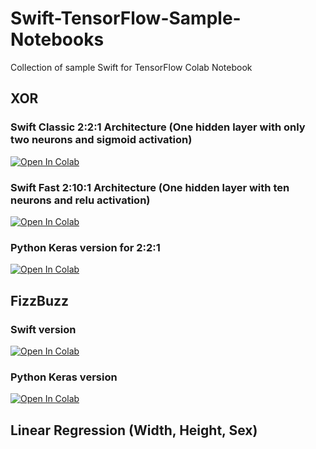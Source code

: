 # Swift-TensorFlow-Sample-Notebooks
Collection of sample Swift for TensorFlow Colab Notebook

## XOR

### Swift Classic 2:2:1 Architecture (One hidden layer with only two neurons and sigmoid activation)
[![Open In Colab](https://colab.research.google.com/assets/colab-badge.svg)](https://colab.research.google.com/github/JacopoMangiavacchi/Swift-TensorFlow-Sample-Notebooks/blob/master/XOR_Swift_TensorFlow_2-2-1.ipynb)

### Swift Fast 2:10:1 Architecture (One hidden layer with ten neurons and relu activation)
[![Open In Colab](https://colab.research.google.com/assets/colab-badge.svg)](https://colab.research.google.com/github/JacopoMangiavacchi/Swift-TensorFlow-Sample-Notebooks/blob/master/XOR_Swift_TensorFlow_Fast_2-10-1.ipynb)

### Python Keras version for 2:2:1 
[![Open In Colab](https://colab.research.google.com/assets/colab-badge.svg)](https://colab.research.google.com/github/JacopoMangiavacchi/Swift-TensorFlow-Sample-Notebooks/blob/master/XOR_Python_Keras_2-2-1.ipynb)


## FizzBuzz

### Swift version
[![Open In Colab](https://colab.research.google.com/assets/colab-badge.svg)](https://colab.research.google.com/github/JacopoMangiavacchi/Swift-TensorFlow-Sample-Notebooks/blob/master/FizzBuzz_Swift_TensorFlow.ipynb)

### Python Keras version 
[![Open In Colab](https://colab.research.google.com/assets/colab-badge.svg)](https://colab.research.google.com/github/JacopoMangiavacchi/Swift-TensorFlow-Sample-Notebooks/blob/master/FizzBuzz_Keras.ipynb)


## Linear Regression (Width, Height, Sex)



